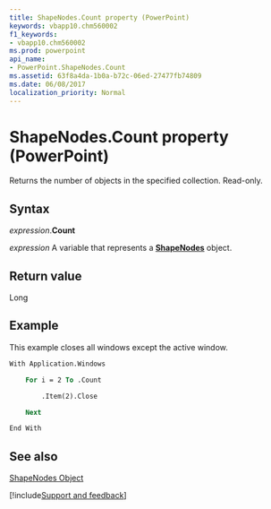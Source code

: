 ```yaml
---
title: ShapeNodes.Count property (PowerPoint)
keywords: vbapp10.chm560002
f1_keywords:
- vbapp10.chm560002
ms.prod: powerpoint
api_name:
- PowerPoint.ShapeNodes.Count
ms.assetid: 63f8a4da-1b0a-b72c-06ed-27477fb74809
ms.date: 06/08/2017
localization_priority: Normal
---
```



# ShapeNodes.Count property (PowerPoint)

Returns the number of objects in the specified collection. Read-only.


## Syntax

_expression_.**Count**

_expression_ A variable that represents a **[ShapeNodes](PowerPoint.ShapeNodes.md)** object.


## Return value

Long


## Example

This example closes all windows except the active window.


```vb
With Application.Windows

    For i = 2 To .Count

        .Item(2).Close

    Next

End With
```


## See also


[ShapeNodes Object](PowerPoint.ShapeNodes.md)

[!include[Support and feedback](~/includes/feedback-boilerplate.md)]